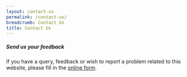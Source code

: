 ```yaml
---
layout: contact-us
permalink: /contact-us/
breadcrumb: Contact Us
title: Contact Us
---
```


##### Send us your feedback

If you have a query, feedback or wish to report a problem related to this website, please fill in the  [online form](https://form.sg/#!/forms/govtech/5a9ce876b3a3b6006e6b8335).
